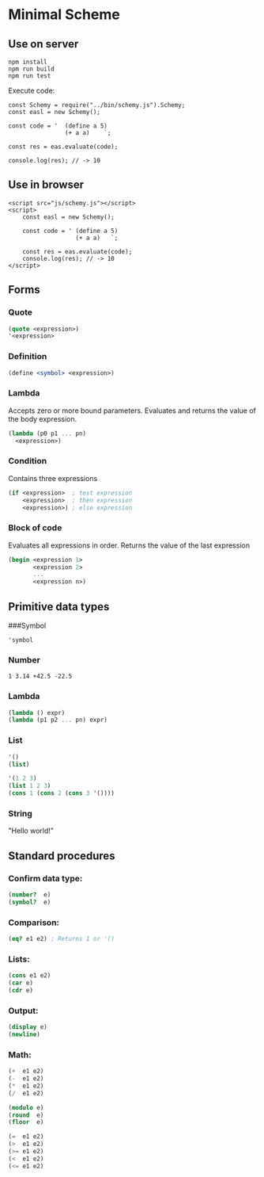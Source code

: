 # Minimal Scheme

## Use on  server

    npm install
    npm run build
    npm run test

Execute code:

    const Schemy = require("../bin/schemy.js").Schemy;
    const easl = new Schemy();
      
    const code = '  (define a 5)
                    (+ a a)    `;
                    
    const res = eas.evaluate(code);
    
    console.log(res); // -> 10

## Use in browser

    <script src="js/schemy.js"></script>
    <script>
        const easl = new Schemy();

        const code = ' (define a 5)
                       (+ a a)   `;
                        
        const res = eas.evaluate(code);
        console.log(res); // -> 10
    </script>


## Forms

### Quote
```scheme
(quote <expression>)
'<expression>
```

### Definition

```scheme
(define <symbol> <expression>)
```

### Lambda
Accepts zero or more bound parameters.
Evaluates and returns the value of the body expression.

```scheme
(lambda (p0 p1 ... pn)
  <expression>)
```

### Condition
Contains three expressions

```scheme
(if <expression>  ; test expression
    <expression>  ; then expression
    <expression>) ; else expression
```

### Block of code
Evaluates all expressions in order.
Returns the value of the last expression

```scheme
(begin <expression 1>
       <expression 2>
       ...
       <expression n>)
```

## Primitive data types

###Symbol

`'symbol`

### Number

`1 3.14 +42.5 -22.5`

### Lambda

```scheme
(lambda () expr)
(lambda (p1 p2 ... pn) expr)
```

### List

```scheme
'()
(list)

'(1 2 3)
(list 1 2 3)
(cons 1 (cons 2 (cons 3 '())))
```

### String

"Hello world!"

## Standard procedures

### Confirm data type:
```scheme
(number?  e)
(symbol?  e)
```

### Comparison:

```scheme
(eq? e1 e2) ; Returns 1 or '()
```

### Lists:

```scheme
(cons e1 e2)
(car e)
(cdr e)
```

### Output:

```scheme
(display e)
(newline)
```

### Math:

```scheme
(+  e1 e2)
(-  e1 e2)
(*  e1 e2)
(/  e1 e2)

(modulo e)
(round  e)
(floor  e)

(=  e1 e2)
(>  e1 e2)
(>= e1 e2)
(<  e1 e2)
(<= e1 e2)
```
